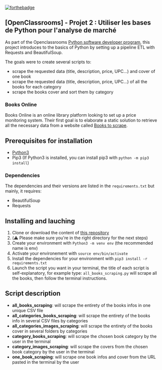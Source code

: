 [![forthebadge](https://forthebadge.com/images/badges/made-with-python.svg)](https://forthebadge.com)

## [OpenClassrooms] - Projet 2 : Utiliser les bases de Python pour l'analyse de marché

As part of the Openclassrooms [Python software developer program](https://openclassrooms.com/fr/paths/518-developpeur-dapplication-python), this project introduces to the basics of Python by setting up a pipeline ETL with Requests and BeautifulSoup.

The goals were to create several scripts to:

- scrape the requested data (title, description, price, UPC...) and cover of one book
- scrape the requested data (title, description, price, UPC...) of all the books for each category
- scrape the books cover and sort them by category

### Books Online

Books Online is an online library platform looking to set up a price monitoring system. Their first goal is to elaborate a static solution to retrieve all the necessary data from a website called [Books to scrape](http://books.toscrape.com).

## Prerequisites for installation

- [Python3](https://www.python.org/downloads/)
- Pip3 (If Python3 is installed, you can install pip3 with `python -m pip3 install`)

### Dependencies

The dependencies and their versions are listed in the `requirements.txt` but mainly, it requires:

- BeautifulSoup
- Requests

## Installing and lauching

1. Clone or download the content of [this repository](https://github.com/Mimi1706/HanNguyen_2_181222)
2. (⚠️ Please make sure you're in the right directory for the next steps)
3. Create your environment with `Python3 -m venv env` (the recommended name is env)
4. Activate your environement with `source env/bin/activate`
5. Install the dependencies for your environment with `pip3 install -r requirements.txt`
6. Launch the script you want in your terminal, the title of each script is self-explanatory, for example type: `all_books_scraping.py` will scrape all the books, then follow the terminal instructions.

## Script description

- **all_books_scraping**: will scrape the entirety of the books infos in one unique CSV file
- **all_categories_books_scraping**: will scrape the entirety of the books info in several CSV files by categories
- **all_categories_images_scraping**: will scrape the entirety of the books cover in several folders by categories
- **category_books_scraping**: will scrape the chosen book category by the user in the terminal
- **category_images_scraping**: will scrape the covers from the chosen book category by the user in the terminal
- **one_book_scraping**: will scrape one book infos and cover from the URL pasted in the terminal by the user
